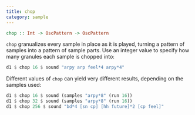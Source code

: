 ```yaml
---
title: chop
category: sample
---
```


~~~~ haskell
chop :: Int -> OscPattern -> OscPattern
~~~~

`chop` granualizes every sample in place as it is played, turning a pattern of samples into a pattern of sample parts. Use an integer value to specify how many granules each sample is chopped into:

~~~~ haskell
d1 $ chop 16 $ sound "arpy arp feel*4 arpy*4"
~~~~

Different values of `chop` can yield very different results, depending
on the samples used:

~~~~ haskell
d1 $ chop 16 $ sound (samples "arpy*8" (run 16))
d1 $ chop 32 $ sound (samples "arpy*8" (run 16))
d1 $ chop 256 $ sound "bd*4 [sn cp] [hh future]*2 [cp feel]"
~~~~
